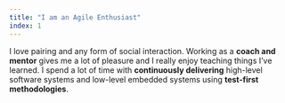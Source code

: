 ```yaml
---
title: "I am an Agile Enthusiast"
index: 1
---
```


I love pairing and any form of social interaction.  Working as a **coach and
mentor** gives me a lot of pleasure and I really enjoy teaching things I’ve
learned.  I spend a lot of time with **continuously delivering** high-level
software systems and low-level embedded systems using **test-first
methodologies**.
